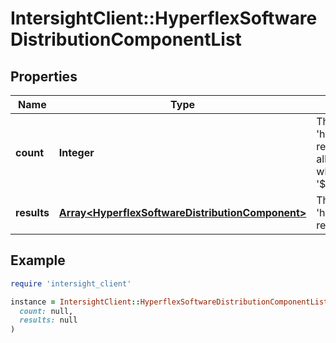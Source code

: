 # IntersightClient::HyperflexSoftwareDistributionComponentList

## Properties

| Name | Type | Description | Notes |
| ---- | ---- | ----------- | ----- |
| **count** | **Integer** | The total number of &#39;hyperflex.SoftwareDistributionComponent&#39; resources matching the request, accross all pages. The &#39;Count&#39; attribute is included when the HTTP GET request includes the &#39;$inlinecount&#39; parameter. | [optional] |
| **results** | [**Array&lt;HyperflexSoftwareDistributionComponent&gt;**](HyperflexSoftwareDistributionComponent.md) | The array of &#39;hyperflex.SoftwareDistributionComponent&#39; resources matching the request. | [optional] |

## Example

```ruby
require 'intersight_client'

instance = IntersightClient::HyperflexSoftwareDistributionComponentList.new(
  count: null,
  results: null
)
```

